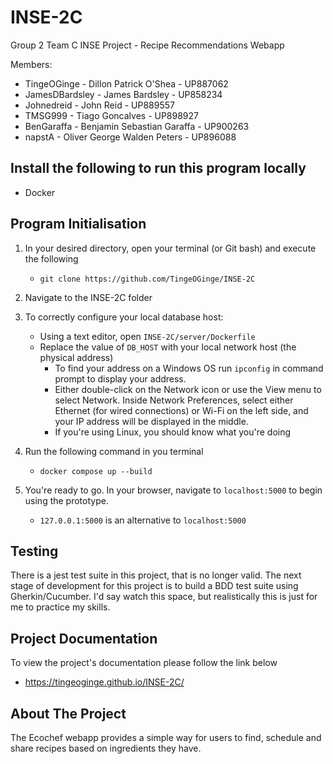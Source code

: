 # INSE-2C
Group 2 Team C INSE Project - Recipe Recommendations Webapp

Members:
 - TingeOGinge - Dillon Patrick O'Shea - UP887062
 - JamesDBardsley - James Bardsley - UP858234
 - Johnedreid - John Reid - UP889557
 - TMSG999 - Tiago Goncalves - UP898927
 - BenGaraffa - Benjamin Sebastian Garaffa - UP900263
 - napstA - Oliver George Walden Peters - UP896088

## Install the following to run this program locally

- Docker

## Program Initialisation

1. In your desired directory, open your terminal (or Git bash) and execute the following
    - `git clone https://github.com/TingeOGinge/INSE-2C`
2. Navigate to the INSE-2C folder
3. To correctly configure your local database host: 
    - Using a text editor, open `INSE-2C/server/Dockerfile`
    - Replace the value of `DB_HOST` with your local network host (the physical address)
      - To find your address on a Windows OS run `ipconfig` in command prompt to display your address.
      - Either double-click on the Network icon or use the View menu to select Network. Inside Network Preferences, select either Ethernet (for wired connections) or Wi-Fi on the left side, and your IP address will be displayed in the middle.
      - If you're using Linux, you should know what you're doing
    
4. Run the following command in you terminal
    - `docker compose up --build`
5. You're ready to go. In your browser, navigate to `localhost:5000` to begin using the prototype.
    - `127.0.0.1:5000` is an alternative to `localhost:5000`

## Testing 

There is a jest test suite in this project, that is no longer valid. The next stage of development for this project is to build a BDD test suite using Gherkin/Cucumber. I'd say watch this space, but realistically this is just for me to practice my skills.

## Project Documentation

To view the project's documentation please follow the link below
  - https://tingeoginge.github.io/INSE-2C/


## About The Project

The Ecochef webapp provides a simple way for users to find, schedule and share recipes based on ingredients they have.
